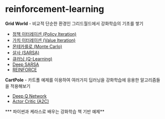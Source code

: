 # reinforcement-learning

**Grid World** - 비교적 단순한 환경인 그리드월드에서 강화학습의 기초를 쌓기
- [정책 이터레이션 (Policy Iteration)](./Grid-World/Policy_Iteration)
- [가치 이터레이션 (Value Iteration)](./Grid-World/Value_Iteration)
- [몬테카를로 (Monte Carlo)](./Grid-World/Monte_Carlo)
- [살사 (SARSA)](./Grid-World/Sarsa)
- [큐러닝 (Q-Learning)](./Grid-World/Q_Learning)
- [Deep SARSA](./Grid-World/Deep_Sarsa)
- [REINFORCE](./Grid-World/Policy_Gradient)

**CartPole** - 카트폴 예제를 이용하여 여러가지 딥러닝을 강화학습에 응용한 알고리즘들을 적용해보기
- [Deep Q Network](./Cartpole/DQN)
- [Actor Critic (A2C)](./Cartpole/Actor-Critic)

*** 파이썬과 케라스로 배우는 강화학습 책 기반 예제**
